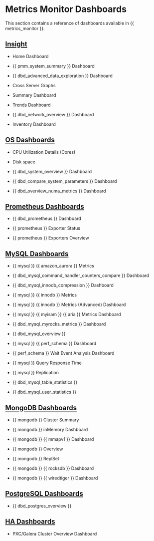 # Metrics Monitor Dashboards

This section contains a reference of dashboards available in {{ metrics_monitor }}.

## [Insight](index-metrics-monitor-dashboard.md#pmm-dashboard-general-list)


* Home Dashboard


* {{ pmm_system_summary }} Dashboard


* {{ dbd_advanced_data_exploration }} Dashboard


* Cross Server Graphs


* Summary Dashboard


* Trends Dashboard


* {{ dbd_network_overview }} Dashboard


* Inventory Dashboard


## [OS Dashboards](index-metrics-monitor-dashboard.md#pmm-dashboard-os-list)


* CPU Utilization Details (Cores)


* Disk space


* {{ dbd_system_overview }} Dashboard


* {{ dbd_compare_system_parameters }} Dashboard


* {{ dbd_overview_numa_metrics }} Dashboard


## [Prometheus Dashboards](index-metrics-monitor-dashboard.md#pmm-dashboard-prometheus.list)


* {{ dbd_prometheus }} Dashboard


* {{ prometheus }} Exporter Status


* {{ prometheus }} Exporters Overview


## [MySQL Dashboards](index-metrics-monitor-dashboard.md#pmm-dashboard-mysql-list)


* {{ mysql }} {{ amazon_aurora }} Metrics


* {{ dbd_mysql_command_handler_counters_compare }} Dashboard


* {{ dbd_mysql_innodb_compression }} Dashboard


* {{ mysql }} {{ innodb }} Metrics


* {{ mysql }} {{ innodb }} Metrics (Advanced) Dashboard


* {{ mysql }} {{ myisam }} {{ aria }} Metrics Dashboard


* {{ dbd_mysql_myrocks_metrics }} Dashboard


* {{ dbd_mysql_overview }}


* {{ mysql }} {{ perf_schema }}  Dashboard


* {{ perf_schema }} Wait Event Analysis Dashboard


* {{ mysql }} Query Response Time


* {{ mysql }} Replication


* {{ dbd_mysql_table_statistics }}


* {{ dbd_mysql_user_statistics }}


## [MongoDB Dashboards](index-metrics-monitor-dashboard.md#pmm-dashboard-mongodb-list)


* {{ mongodb }} Cluster Summary


* {{ mongodb }} inMemory Dashboard


* {{ mongodb }} {{ mmapv1 }} Dashboard


* {{ mongodb }} Overview


* {{ mongodb }} ReplSet


* {{ mongodb }} {{ rocksdb }} Dashboard


* {{ mongodb }} {{ wiredtiger }} Dashboard


## [PostgreSQL Dashboards](index-metrics-monitor-dashboard.md#pmm-dashboard-postgres-list)


* {{ dbd_postgres_overview }}


## [HA Dashboards](index-metrics-monitor-dashboard.md#pmm-dashboard-ha-list)


* PXC/Galera Cluster Overview Dashboard
